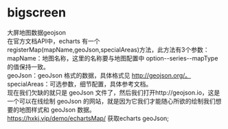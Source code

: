 # bigscreen<br>
大屏地图数据geojson<br>
在官方文档API中，echarts 有一个registerMap(mapName,geoJson,specialAreas)方法，此方法有3个参数：<br>
mapName：地图名称，这里的名称要与地图配置中 option--series--mapType 的值保持一致。<br>
geoJson：geoJson 格式的数据，具体格式见 http://geojson.org/。<br>
specialAreas：可选参数，细节配置，具体参考文档。<br>
现在我们欠缺的就只是 geoJson 文件了，然后我们打开http://geojson.io，这是一个可以在线绘制 geoJson 的网站，就是因为它我们才能随心所欲的绘制我们想要的地图样式和 geoJson 数据。<br>
https://hxkj.vip/demo/echartsMap/ 获取echarts geoJson;<br>
